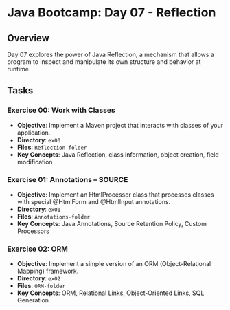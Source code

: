 # Java Bootcamp: Day 07 - Reflection

## Overview
Day 07 explores the power of Java Reflection, a mechanism that allows a program to inspect and manipulate its own structure and behavior at runtime.

## Tasks

### Exercise 00: Work with Classes
- **Objective**: Implement a Maven project that interacts with classes of your application.
- **Directory**: `ex00`
- **Files**: `Reflection-folder`
- **Key Concepts**: Java Reflection, class information, object creation, field modification

### Exercise 01: Annotations – SOURCE
- **Objective**: Implement an HtmlProcessor class that processes classes with special @HtmlForm and @HtmlInput annotations.
- **Directory**: `ex01`
- **Files**: `Annotations-folder`
- **Key Concepts**: Java Annotations, Source Retention Policy, Custom Processors

### Exercise 02: ORM
- **Objective**: Implement a simple version of an ORM (Object-Relational Mapping) framework.
- **Directory**: `ex02`
- **Files**: `ORM-folder`
- **Key Concepts**: ORM, Relational Links, Object-Oriented Links, SQL Generation